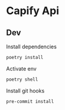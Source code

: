 # Capify Api

## Dev

Install dependencies

```bash
poetry install
```

Activate env

```bash
poetry shell
```

Install git hooks

```bash
pre-commit install
```

